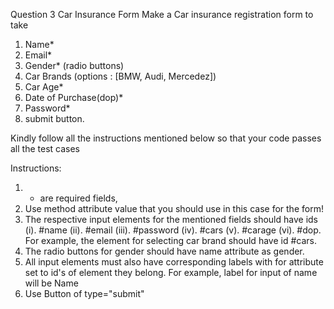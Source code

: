 Question 3
Car Insurance Form
Make a Car insurance registration form to take
1. Name*
2. Email*
3. Gender* (radio buttons)
4. Car Brands (options : [BMW, Audi, Mercedez])
5. Car Age*
6. Date of Purchase(dop)*
7. Password*
8. submit button.

Kindly follow all the instructions mentioned below so that your code passes all the test cases

Instructions:

1. * are required fields,
2. Use method attribute value that you should use in this case for the form!
3. The respective input elements for the mentioned fields should have ids
(i). #name
(ii). #email
(iii). #password
(iv). #cars
(v). #carage
(vi). #dop.
For example, the element for selecting car brand should have id #cars.
4. The radio buttons for gender should have name attribute as gender.
5. All input elements must also have corresponding labels with for attribute set to id's of element they belong.
For example, label for input of name will be <label for="name"> Name</label>
6. Use Button of type="submit"

